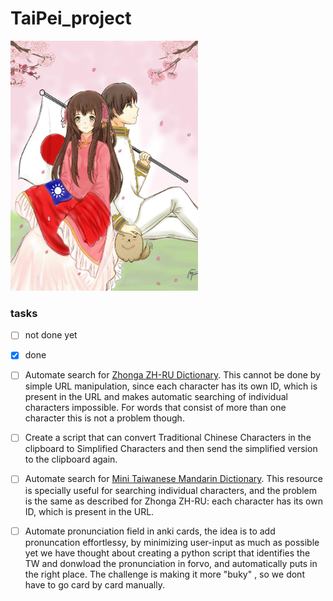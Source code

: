 # TaiPei_project
<img src="/assets/img/logo.png" style="height: 400px; width:300px;"/>

### tasks
- [ ] not done yet
- [x] done

- [ ] Automate search for [Zhonga ZH-RU Dictionary](https://www.zhonga.ru/). This cannot be done by simple URL manipulation, since each character has its own ID, which is present in the URL and makes automatic searching of individual characters impossible. For words that consist of more than one character this is not a problem though.
- [ ] Create a script that can convert Traditional Chinese Characters in the clipboard to Simplified Characters and then send the simplified version to the clipboard again.
- [ ] Automate search for [Mini Taiwanese Mandarin Dictionary](https://dict.mini.moe.edu.tw). This resource is specially useful for searching individual characters, and the problem is the same as described for Zhonga ZH-RU: each character has its own ID, which is present in the URL. 
- [ ] Automate pronunciation field in anki cards, the idea is to add pronuncation effortlessy, by minimizing user-input as much as possible 
      yet we have thought about creating a python script that identifies the TW and donwload the pronunciation in forvo, and automatically puts in the right place. The challenge is making it more "buky" , so we dont have to go card by card manually.
